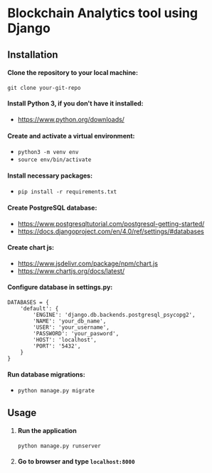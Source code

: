 # Blockchain Analytics tool using Django

## Installation
#### Clone the repository to your local machine:
``git clone your-git-repo``  
#### Install Python 3, if you don't have it installed:
* https://www.python.org/downloads/
#### Create and activate a virtual environment:
* `python3 -m venv env`
* `source env/bin/activate`
#### Install necessary packages:
* `pip install -r requirements.txt`
#### Create PostgreSQL database:
* https://www.postgresqltutorial.com/postgresql-getting-started/
* https://docs.djangoproject.com/en/4.0/ref/settings/#databases
#### Create chart js:
* https://www.jsdelivr.com/package/npm/chart.js
* https://www.chartjs.org/docs/latest/
#### Configure database in settings.py:
```
DATABASES = {
    'default': {
        'ENGINE': 'django.db.backends.postgresql_psycopg2',
        'NAME': 'your_db_name',
        'USER': 'your_username',
        'PASSWORD': 'your_pasword',
        'HOST': 'localhost',
        'PORT': '5432',
    }
}
```
#### Run database migrations:
* `python manage.py migrate`
## Usage
1. #### Run the application
    `python manage.py runserver` 
2. #### Go to browser and type `localhost:8000`

